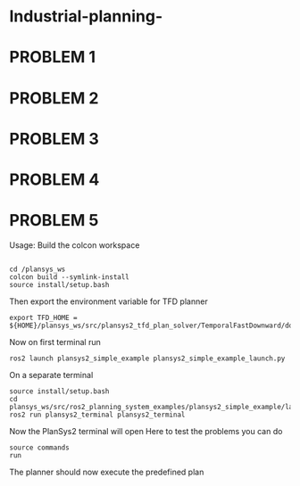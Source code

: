 # Industrial-planning-


# PROBLEM 1

# PROBLEM 2

# PROBLEM 3

# PROBLEM 4

# PROBLEM 5


Usage: 
Build the colcon workspace
```

cd /plansys_ws
colcon build --symlink-install
source install/setup.bash

```
Then export the environment variable for TFD planner 

```
export TFD_HOME = ${HOME}/plansys_ws/src/plansys2_tfd_plan_solver/TemporalFastDownward/downward

```

Now on first terminal run 

```
ros2 launch plansys2_simple_example plansys2_simple_example_launch.py
```

On a separate terminal
```
source install/setup.bash
cd plansys_ws/src/ros2_planning_system_examples/plansys2_simple_example/launch
ros2 run plansys2_terminal plansys2_terminal
```

Now the PlanSys2 terminal will open
Here to test the problems you can do 
```
source commands
run
```

The planner should now execute the predefined plan




